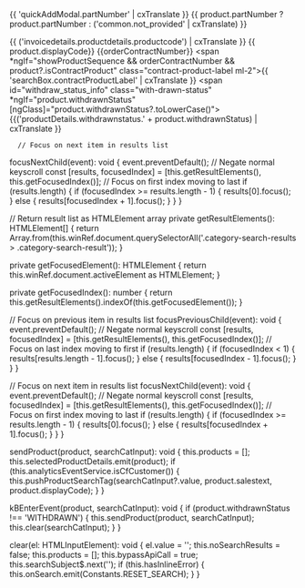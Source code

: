    <div class="category-search-results quick-order-page" *ngIf="products"
      [ngClass]="{'d-none':!products.length || hasInlineError, 'withdrawn-1': withdrawnInitDropdown?.length == 1,
      'withdrawn-2': withdrawnInitDropdown?.length == 2, 'withdrawn-3': withdrawnInitDropdown?.length == 3}" 
      [class.cf-search-results]="showProductSequence">
      <div class="category-search-result" *ngFor="let product of products let index=i" 
      [ngClass]="{'quicksearch-withdrawn': product.withdrawnStatus === 'WITHDRAWN'}"      
      (keydown.arrowup)="focusPreviousChild($event)"
      (keydown.arrowdown)="focusNextChild($event)"
      (keydown.enter)="kBEnterEvent(product, searchCatInput)"
      tabindex="{{i}}"
      id="qa-product-tile-{{product.displayCode}}">
        <a id="image_prod_cat_link" class="image-prod-category d-none d-md-block">
          <cx-media *ngIf="config.displayProductImages" 
            [container]="product.images" format="27.2Wx27.2H"
            [alt]="product.summary">
          </cx-media>
        </a>
        <a id="product_desc_link" (click)="sendProduct(product, searchCatInput);clear(searchCatInput)" 
            class="products-description"
            [class.has-media]="config.displayProductImages">
          <div class="product-and-pack">
            <span class="category-search-product-name" [innerHTML]="product.salestext"></span>
          </div>
           <span class="part-number-wrapper">
            <span class="part-number mr-2" *ngIf="isPartNumberEligible$ | async"
              >{{ 'quickAddModal.partNumber' | cxTranslate }}
              {{ product.partNumber ? product.partNumber : ('common.not_provided' | cxTranslate) }}</span
            >
          </span>
          
  <span id="material_code_info" class="category-material-code">{{  ('invoicedetails.productdetails.productcode') | cxTranslate }} {{ product.displayCode}} {{orderContractNumber}}
            <span *ngIf="showProductSequence && orderContractNumber && product?.isContractProduct" class="contract-product-label ml-2">{{ 'searchBox.contractProductLabel' | cxTranslate }}</span>
            <span id="withdraw_status_info" class="with-drawn-status" *ngIf="product.withdrawnStatus"
              [ngClass]="product.withdrawnStatus?.toLowerCase()">
              {{('productDetails.withdrawnstatus.' + product.withdrawnStatus) | cxTranslate }}
            </span>
          </span>
        </a>
      </div>
    </div>




      // Focus on next item in results list
  focusNextChild(event): void {
    event.preventDefault(); // Negate normal keyscroll
    const [results, focusedIndex] = [this.getResultElements(), this.getFocusedIndex()];
    // Focus on first index moving to last
    if (results.length) {
      if (focusedIndex >= results.length - 1) {
        results[0].focus();
      } else {
        results[focusedIndex + 1].focus();
      }
    }
  }


   // Return result list as HTMLElement array
  private getResultElements(): HTMLElement[] {
    return Array.from(this.winRef.document.querySelectorAll('.category-search-results > .category-search-result'));
  }

  private getFocusedElement(): HTMLElement {
  return this.winRef.document.activeElement as HTMLElement;
  }

  private getFocusedIndex(): number {
    return this.getResultElements().indexOf(this.getFocusedElement());
  }


// Focus on previous item in results list
  focusPreviousChild(event): void {
    event.preventDefault(); // Negate normal keyscroll
    const [results, focusedIndex] = [this.getResultElements(), this.getFocusedIndex()];
    // Focus on last index moving to first
    if (results.length) {
      if (focusedIndex < 1) {
        results[results.length - 1].focus();
      } else {
        results[focusedIndex - 1].focus();
      }
    }
  }

  // Focus on next item in results list
  focusNextChild(event): void {
    event.preventDefault(); // Negate normal keyscroll
    const [results, focusedIndex] = [this.getResultElements(), this.getFocusedIndex()];
    // Focus on first index moving to last
    if (results.length) {
      if (focusedIndex >= results.length - 1) {
        results[0].focus();
      } else {
        results[focusedIndex + 1].focus();
      }
    }
  }

  sendProduct(product, searchCatInput): void {
    this.products = [];
    this.selectedProductDetails.emit(product);
    if (this.analyticsEventService.isCfCustomer()) {
      this.pushProductSearchTag(searchCatInput?.value, product.salestext, product.displayCode);
    }
  }

  kBEnterEvent(product, searchCatInput): void {
    if (product.withdrawnStatus !== 'WITHDRAWN') {
      this.sendProduct(product, searchCatInput);
      this.clear(searchCatInput);
    }
  }

  clear(el: HTMLInputElement): void {
    el.value = '';
    this.noSearchResults = false;
    this.products = [];
    this.bypassApiCall = true;
    this.searchSubject$.next('');
    if (this.hasInlineError) {
      this.onSearch.emit(Constants.RESET_SEARCH);
    }
  }
